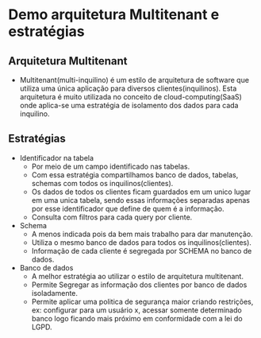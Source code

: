 # Demo arquitetura Multitenant e estratégias

## Arquitetura Multitenant
- Multitenant(multi-inquilino) é um estilo de arquitetura de software que utiliza uma única aplicação
  para diversos clientes(inquilinos). Esta arquitetura é muito utilizada no conceito de cloud-computing(SaaS)
  onde aplica-se uma estratégia de isolamento dos dados para cada inquilino.
## Estratégias
- Identificador na tabela
  * Por meio de um campo identificado nas tabelas.
  * Com essa estratégia compartilhamos banco de dados, tabelas, schemas com todos os inquilinos(clientes).
  * Os dados de todos os clientes ficam guardados em um unico lugar em uma unica tabela, sendo essas informações separadas apenas por esse identificador que define de quem é a informação.
  * Consulta com filtros para cada query por cliente.
- Schema
  * A menos indicada pois da bem mais trabalho para dar manutenção.
  * Utiliza o mesmo banco de dados para todos os inquilinos(clientes).
  * Informação de cada cliente é segregada por SCHEMA no banco de dados.
- Banco de dados
  * A melhor estratégia ao utilizar o estilo de arquitetura multitenant.
  * Permite Segregar as informação dos clientes por banco de dados isoladamente.
  * Permite aplicar uma politica de segurança maior criando restrições, ex: configurar para um usuário x, acessar somente determinado banco logo ficando mais próximo em conformidade com a lei do LGPD.

